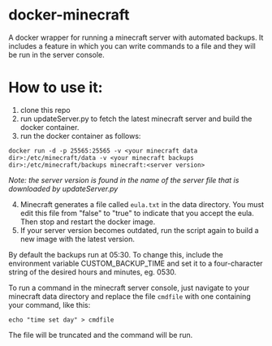 # docker-minecraft
A docker wrapper for running a minecraft server with automated backups. It includes a feature in which you can write commands to a file and they will be run in the server console.

# How to use it:
1. clone this repo
2. run updateServer.py to fetch the latest minecraft server and build the docker container.
3. run the docker container as follows:

`docker run -d -p 25565:25565 -v <your minecraft data dir>:/etc/minecraft/data -v <your minecraft backups dir>:/etc/minecraft/backups minecraft:<server version>`

*Note: the server version is found in the name of the server file that is downloaded by updateServer.py*

4. Minecraft generates a file called `eula.txt` in the data directory.  You must edit this file from "false" to "true" to indicate that you accept the eula.  Then stop and restart the docker image.
5. If your server version becomes outdated, run the script again to build a new image with the latest version.
  
By default the backups run at 05:30.  To change this, include the environment variable CUSTOM_BACKUP_TIME and set it to a four-character string of the desired hours and minutes, eg. 0530.

To run a command in the minecraft server console, just navigate to your minecraft data directory and replace the file `cmdfile` with one containing your command, like this:

`echo "time set day" > cmdfile`

The file will be truncated and the command will be run.
